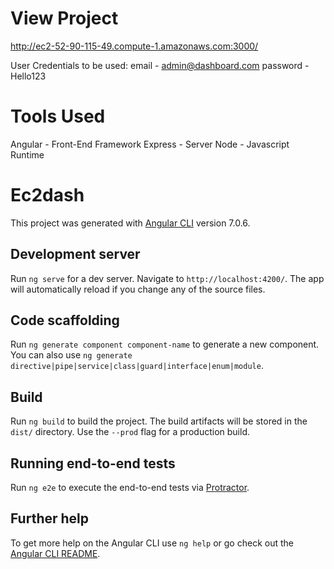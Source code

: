 # View Project

http://ec2-52-90-115-49.compute-1.amazonaws.com:3000/

User Credentials to be used:
email - admin@dashboard.com
password - Hello123

# Tools Used

Angular - Front-End Framework
Express - Server
Node    - Javascript Runtime

# Ec2dash

This project was generated with [Angular CLI](https://github.com/angular/angular-cli) version 7.0.6.



## Development server

Run `ng serve` for a dev server. Navigate to `http://localhost:4200/`. The app will automatically reload if you change any of the source files.

## Code scaffolding

Run `ng generate component component-name` to generate a new component. You can also use `ng generate directive|pipe|service|class|guard|interface|enum|module`.

## Build

Run `ng build` to build the project. The build artifacts will be stored in the `dist/` directory. Use the `--prod` flag for a production build.


## Running end-to-end tests

Run `ng e2e` to execute the end-to-end tests via [Protractor](http://www.protractortest.org/).

## Further help

To get more help on the Angular CLI use `ng help` or go check out the [Angular CLI README](https://github.com/angular/angular-cli/blob/master/README.md).
